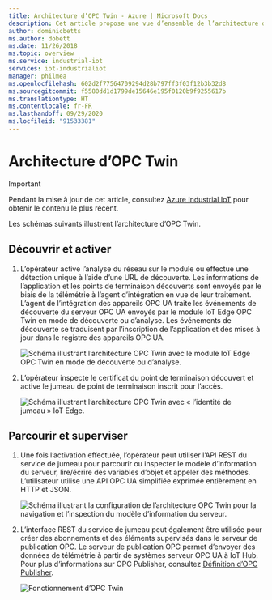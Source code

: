 ```yaml
---
title: Architecture d’OPC Twin - Azure | Microsoft Docs
description: Cet article propose une vue d’ensemble de l’architecture d’OPC Twin. Il décrit la découverte, l’activation, l’exploration et le monitorage du serveur.
author: dominicbetts
ms.author: dobett
ms.date: 11/26/2018
ms.topic: overview
ms.service: industrial-iot
services: iot-industrialiot
manager: philmea
ms.openlocfilehash: 602d2f77564709294d28b797ff3f03f12b3b32d8
ms.sourcegitcommit: f5580dd1d1799de15646e195f0120b9f9255617b
ms.translationtype: HT
ms.contentlocale: fr-FR
ms.lasthandoff: 09/29/2020
ms.locfileid: "91533381"
---
```

# <a name="opc-twin-architecture"></a>Architecture d’OPC Twin

> [!IMPORTANT]
> Pendant la mise à jour de cet article, consultez [Azure Industrial IoT](https://azure.github.io/Industrial-IoT/) pour obtenir le contenu le plus récent.

Les schémas suivants illustrent l’architecture d’OPC Twin.

## <a name="discover-and-activate"></a>Découvrir et activer

1. L’opérateur active l’analyse du réseau sur le module ou effectue une détection unique à l’aide d’une URL de découverte. Les informations de l’application et les points de terminaison découverts sont envoyés par le biais de la télémétrie à l’agent d’intégration en vue de leur traitement.  L’agent de l’intégration des appareils OPC UA traite les événements de découverte du serveur OPC UA envoyés par le module IoT Edge OPC Twin en mode de découverte ou d’analyse. Les événements de découverte se traduisent par l’inscription de l’application et des mises à jour dans le registre des appareils OPC UA.

   ![Schéma illustrant l’architecture OPC Twin avec le module IoT Edge OPC Twin en mode de découverte ou d’analyse.](media/overview-opc-twin-architecture/opc-twin1.png)

1. L’opérateur inspecte le certificat du point de terminaison découvert et active le jumeau de point de terminaison inscrit pour l’accès. 

   ![Schéma illustrant l’architecture OPC Twin avec « l’identité de jumeau » IoT Edge.](media/overview-opc-twin-architecture/opc-twin2.png)

## <a name="browse-and-monitor"></a>Parcourir et superviser

1. Une fois l’activation effectuée, l’opérateur peut utiliser l’API REST du service de jumeau pour parcourir ou inspecter le modèle d’information du serveur, lire/écrire des variables d’objet et appeler des méthodes.  L’utilisateur utilise une API OPC UA simplifiée exprimée entièrement en HTTP et JSON.

   ![Schéma illustrant la configuration de l’architecture OPC Twin pour la navigation et l’inspection du modèle d’information du serveur.](media/overview-opc-twin-architecture/opc-twin3.png)

1. L’interface REST du service de jumeau peut également être utilisée pour créer des abonnements et des éléments supervisés dans le serveur de publication OPC. Le serveur de publication OPC permet d’envoyer des données de télémétrie à partir de systèmes serveur OPC UA à IoT Hub. Pour plus d’informations sur OPC Publisher, consultez [Définition d’OPC Publisher](overview-opc-publisher.md).

   ![Fonctionnement d’OPC Twin](media/overview-opc-twin-architecture/opc-twin4.png)
